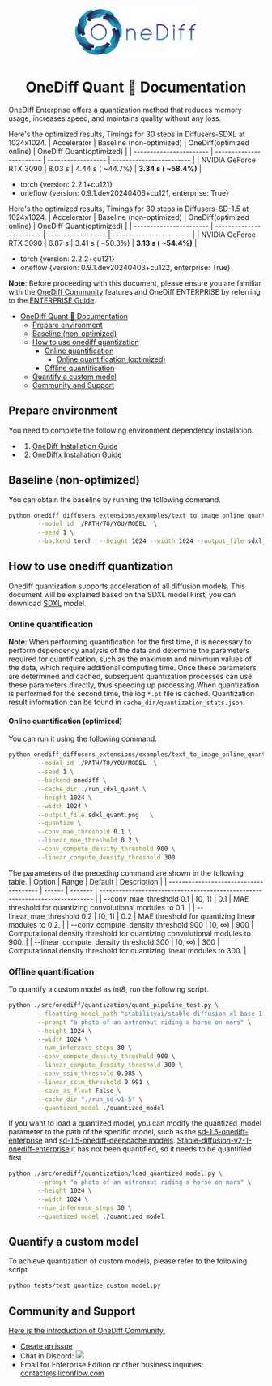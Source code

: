 
<p align="center">
<img src="../../../imgs/onediff_logo.png" height="100">
</p>

# <div align="center">OneDiff Quant 🚀 Documentation</div>
OneDiff Enterprise offers a quantization method that reduces memory usage, increases speed, and maintains quality without any loss.

Here's the optimized results, Timings for 30 steps in Diffusers-SDXL at 1024x1024.
| Accelerator             | Baseline (non-optimized) | OneDiff(optimized online) | OneDiff Quant(optimized) |
| ----------------------- | ------------------------ | ------------------ | ------------------------ |
| NVIDIA GeForce RTX 3090 | 8.03 s                   | 4.44 s ( ~44.7%)   | **3.34 s ( ~58.4%)**         |

- torch   {version: 2.2.1+cu121}
- oneflow {version: 0.9.1.dev20240406+cu121, enterprise: True}

Here's the optimized results, Timings for 30 steps in Diffusers-SD-1.5 at 1024x1024.
| Accelerator             | Baseline (non-optimized) | OneDiff(optimized online) | OneDiff Quant(optimized) |
| ----------------------- | ------------------------ | ------------------ | ------------------------ |
| NVIDIA GeForce RTX 3090 | 6.87 s                   | 3.41 s ( ~50.3%)   | **3.13 s ( ~54.4%)**         |

- torch   {version: 2.2.2+cu121}
- oneflow {version:  0.9.1.dev20240403+cu122, enterprise: True}

**Note**: Before proceeding with this document, please ensure you are familiar with the [OneDiff Community](../../../README.md) features and OneDiff ENTERPRISE  by referring to the  [ENTERPRISE Guide](../../../README_ENTERPRISE.md#install-onediff-enterprise).

- [OneDiff Quant 🚀 Documentation](#onediff-quant--documentation)
  - [Prepare environment](#prepare-environment)
  - [Baseline (non-optimized)](#baseline-non-optimized)
  - [How to use onediff quantization](#how-to-use-onediff-quantization)
    - [Online quantification](#online-quantification)
      - [Online quantification (optimized)](#online-quantification-optimized)
    - [Offline quantification](#offline-quantification)
  - [Quantify a custom model](#quantify-a-custom-model)
  - [Community and Support](#community-and-support)

## Prepare environment

You need to complete the following environment dependency installation.

- 1. [OneDiff Installation Guide](https://github.com/siliconflow/onediff/blob/main/README_ENTERPRISE.md#install-onediff-enterprise)
- 2. [OneDiffx Installation Guide](https://github.com/siliconflow/onediff/tree/main/onediff_diffusers_extensions#install-and-setup)

## Baseline (non-optimized)

You can obtain the baseline by running the following command.

```bash
python onediff_diffusers_extensions/examples/text_to_image_online_quant.py \
        --model_id  /PATH/TO/YOU/MODEL  \
        --seed 1 \
        --backend torch  --height 1024 --width 1024 --output_file sdxl_torch.png
```

## How to use onediff quantization

Onediff quantization supports acceleration of all diffusion models. This document will be explained based on the SDXL model.First, you can download [SDXL](https://huggingface.co/stabilityai/stable-diffusion-xl-base-1.0) model.

### Online quantification

**Note**: When performing quantification for the first time, it is necessary to perform dependency analysis of the data and determine the parameters required for quantification, such as the maximum and minimum values of the data, which require additional computing time. Once these parameters are determined and cached, subsequent quantization processes can use these parameters directly, thus speeding up processing.When quantization is performed for the second time, the log `*.pt` file is cached. Quantization result information can be found in `cache_dir/quantization_stats.json`.

#### Online quantification (optimized)

You can run it using the following command.

```bash
python onediff_diffusers_extensions/examples/text_to_image_online_quant.py \
        --model_id  /PATH/TO/YOU/MODEL  \
        --seed 1 \
        --backend onediff \
        --cache_dir ./run_sdxl_quant \
        --height 1024 \
        --width 1024 \
        --output_file sdxl_quant.png   \
        --quantize \
        --conv_mae_threshold 0.1 \
        --linear_mae_threshold 0.2 \
        --conv_compute_density_threshold 900 \
        --linear_compute_density_threshold 300
```

The parameters of the preceding command are shown in the following table.
| Option                                 | Range  | Default | Description                                                                  |
| -------------------------------------- | ------ | ------- | ---------------------------------------------------------------------------- |
| --conv_mae_threshold 0.1               | [0, 1] | 0.1     | MAE threshold for quantizing convolutional modules to 0.1.                   |
| --linear_mae_threshold 0.2             | [0, 1] | 0.2     | MAE threshold for quantizing linear modules to 0.2.                          |
| --conv_compute_density_threshold 900   | [0, ∞) | 900     | Computational density threshold for quantizing convolutional modules to 900. |
| --linear_compute_density_threshold 300 | [0, ∞) | 300     | Computational density threshold for quantizing linear modules to 300.        |

### Offline quantification

To quantify a custom model as int8, run the following script.

```bash
python ./src/onediff/quantization/quant_pipeline_test.py \
        --floatting_model_path "stabilityai/stable-diffusion-xl-base-1.0" \
        --prompt "a photo of an astronaut riding a horse on mars" \
        --height 1024 \
        --width 1024 \
        --num_inference_steps 30 \
        --conv_compute_density_threshold 900 \
        --linear_compute_density_threshold 300 \
        --conv_ssim_threshold 0.985 \
        --linear_ssim_threshold 0.991 \
        --save_as_float False \
        --cache_dir "./run_sd-v1-5" \
        --quantized_model ./quantized_model 
```

If you want to load a quantized model, you can modify the quantized_model parameter to the path of the specific model, such as the [sd-1.5-onediff-enterprise](https://huggingface.co/siliconflow/stable-diffusion-v1-5-onediff-comfy-enterprise-v1) and [sd-1.5-onediff-deepcache models](https://huggingface.co/siliconflow/stable-diffusion-v1-5-onediff-deepcache-int8). [Stable-diffusion-v2-1-onediff-enterprise](https://huggingface.co/siliconflow/stable-diffusion-v2-1-onediff-enterprise) it has not been quantified, so it needs to be quantified first.

```bash
python ./src/onediff/quantization/load_quantized_model.py \
        --prompt "a photo of an astronaut riding a horse on mars" \
        --height 1024 \
        --width 1024 \
        --num_inference_steps 30 \
        --quantized_model ./quantized_model
```

## Quantify a custom model

To achieve quantization of custom models, please refer to the following script.

```bash
python tests/test_quantize_custom_model.py
```

## Community and Support

[Here is the introduction of OneDiff Community.](https://github.com/siliconflow/onediff/wiki#onediff-community)
- [Create an issue](https://github.com/siliconflow/onediff/issues)
- Chat in Discord: [![](https://dcbadge.vercel.app/api/server/RKJTjZMcPQ?style=plastic)](https://discord.gg/RKJTjZMcPQ)
- Email for Enterprise Edition or other business inquiries: contact@siliconflow.com
